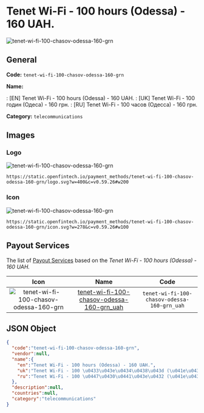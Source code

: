 
# Tenet Wi-Fi - 100 hours (Odessa) - 160 UAH. 
![tenet-wi-fi-100-chasov-odessa-160-grn](https://static.openfintech.io/payment_methods/tenet-wi-fi-100-chasov-odessa-160-grn/logo.svg?w=400&c=v0.59.26#w200)  

## General 
**Code:** `tenet-wi-fi-100-chasov-odessa-160-grn` 
 
**Name:** 
 
:	[EN] Tenet Wi-Fi - 100 hours (Odessa) - 160 UAH. 
:	[UK] Tenet Wi-Fi - 100 годин (Одеса) - 160 грн. 
:	[RU] Tenet Wi-Fi - 100 часов (Одесса) - 160 грн. 
 
**Category:** `telecommunications` 
 

## Images 

### Logo 
![tenet-wi-fi-100-chasov-odessa-160-grn](https://static.openfintech.io/payment_methods/tenet-wi-fi-100-chasov-odessa-160-grn/logo.svg?w=400&c=v0.59.26#w200)  

```
https://static.openfintech.io/payment_methods/tenet-wi-fi-100-chasov-odessa-160-grn/logo.svg?w=400&c=v0.59.26#w200
```  

### Icon 
![tenet-wi-fi-100-chasov-odessa-160-grn](https://static.openfintech.io/payment_methods/tenet-wi-fi-100-chasov-odessa-160-grn/icon.svg?w=278&c=v0.59.26#w100)  

```
https://static.openfintech.io/payment_methods/tenet-wi-fi-100-chasov-odessa-160-grn/icon.svg?w=278&c=v0.59.26#w100
```  

## Payout Services 
 
The list of [Payout Services](/payout-services/) based on the _Tenet Wi-Fi - 100 hours (Odessa) - 160 UAH._ 

|Icon|Name|Code| 
|:---:|:---:|:---:| 
|![tenet-wi-fi-100-chasov-odessa-160-grn](https://static.openfintech.io/payout_methods/tenet-wi-fi-100-chasov-odessa-160-grn/icon.png?w=278&c=v0.59.26#w40) |[tenet-wi-fi-100-chasov-odessa-160-grn_uah](/payout-services/tenet-wi-fi-100-chasov-odessa-160-grn_uah/)|`tenet-wi-fi-100-chasov-odessa-160-grn_uah`| 
 

## JSON Object 

```json
{
  "code":"tenet-wi-fi-100-chasov-odessa-160-grn",
  "vendor":null,
  "name":{
    "en":"Tenet Wi-Fi - 100 hours (Odessa) - 160 UAH.",
    "uk":"Tenet Wi-Fi - 100 \u0433\u043e\u0434\u0438\u043d (\u041e\u0434\u0435\u0441\u0430) - 160 \u0433\u0440\u043d.",
    "ru":"Tenet Wi-Fi - 100 \u0447\u0430\u0441\u043e\u0432 (\u041e\u0434\u0435\u0441\u0441\u0430) - 160 \u0433\u0440\u043d."
  },
  "description":null,
  "countries":null,
  "category":"telecommunications"
}
```  
